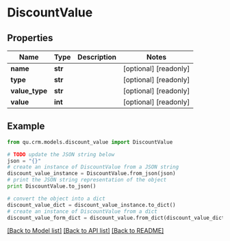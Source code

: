 # DiscountValue


## Properties
Name | Type | Description | Notes
------------ | ------------- | ------------- | -------------
**name** | **str** |  | [optional] [readonly] 
**type** | **str** |  | [optional] [readonly] 
**value_type** | **str** |  | [optional] [readonly] 
**value** | **int** |  | [optional] [readonly] 

## Example

```python
from qu.crm.models.discount_value import DiscountValue

# TODO update the JSON string below
json = "{}"
# create an instance of DiscountValue from a JSON string
discount_value_instance = DiscountValue.from_json(json)
# print the JSON string representation of the object
print DiscountValue.to_json()

# convert the object into a dict
discount_value_dict = discount_value_instance.to_dict()
# create an instance of DiscountValue from a dict
discount_value_form_dict = discount_value.from_dict(discount_value_dict)
```
[[Back to Model list]](../README.md#documentation-for-models) [[Back to API list]](../README.md#documentation-for-api-endpoints) [[Back to README]](../README.md)


